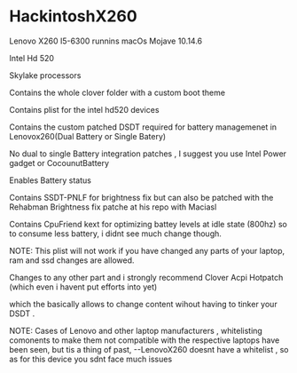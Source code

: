 # HackintoshX260
Lenovo X260 I5-6300 runnins macOs Mojave 10.14.6


Intel Hd 520



Skylake processors

Contains the whole clover folder with a custom boot theme

Contains plist for the intel hd520 devices

Contains the custom patched DSDT required for battery managemenet in Lenovox260(Dual Battery or Single Batery)

No dual to single Battery integration patches , I suggest you use Intel Power gadget or CocounutBattery

Enables Battery status 

Contains SSDT-PNLF for brightness fix but can also be patched with the Rehabman Brightness fix patche at his repo with Maciasl

Contains CpuFriend kext for optimizing battey levels at idle state (800hz) so to consume less battery, i didnt see much change though. 



NOTE:
This plist will not work if you have changed any parts of your laptop, ram and ssd changes are allowed.

Changes to any other part and i strongly recommend Clover Acpi Hotpatch (which even i havent put efforts into yet)

which the basically allows to change content wihout having to tinker your DSDT .

NOTE:
Cases of Lenovo and other laptop manufacturers , whitelisting comonents to make them not compatible with the respective laptops have been seen, but tis a thing of past,
--LenovoX260 doesnt have a whitelist , so as for this device you sdnt face much issues
